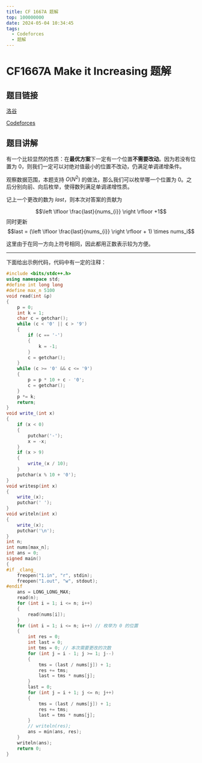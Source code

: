 ```yaml
---
title: CF 1667A 题解
top: 100000000
date: 2024-05-04 10:34:45
tags:
  - Codeforces
  - 题解
---
```

<!---->
<!--more-->

# CF1667A Make it Increasing 题解


## 题目链接
[洛谷](https://www.luogu.com.cn/problem/CF1667A)

[Codeforces](https://codeforces.com/contest/1667/problem/A)

## 题目讲解

有一个比较显然的性质：在**最优方案**下一定有一个位置**不需要改动**。因为若没有位置为 $0$，则我们一定可以对绝对值最小的位置不改动，仍满足单调递增条件。

观察数据范围，本题支持 $O(N^2)$ 的做法，那么我们可以枚举哪一个位置为 $0$。之后分别向前、向后枚举，使得数列满足单调递增性质。

记上一个更改的数为 $last$，则本次对答案的贡献为 

$$\left \lfloor \frac{last}{nums_{i}}  \right \rfloor +1$$
同时更新 
$$last = (\left \lfloor \frac{last}{nums_{i}}  \right \rfloor  + 1) \times nums_i$$

这里由于在同一方向上符号相同，因此都用正数表示较为方便。

---


下面给出示例代码，代码中有一定的注释：

``` cpp
#include <bits/stdc++.h>
using namespace std;
#define int long long
#define max_n 5100
void read(int &p)
{
    p = 0;
    int k = 1;
    char c = getchar();
    while (c < '0' || c > '9')
    {
        if (c == '-')
        {
            k = -1;
        }
        c = getchar();
    }
    while (c >= '0' && c <= '9')
    {
        p = p * 10 + c - '0';
        c = getchar();
    }
    p *= k;
    return;
}
void write_(int x)
{
    if (x < 0)
    {
        putchar('-');
        x = -x;
    }
    if (x > 9)
    {
        write_(x / 10);
    }
    putchar(x % 10 + '0');
}
void writesp(int x)
{
    write_(x);
    putchar(' ');
}
void writeln(int x)
{
    write_(x);
    putchar('\n');
}
int n;
int nums[max_n];
int ans = 0;
signed main()
{
#if _clang_
    freopen("1.in", "r", stdin);
    freopen("1.out", "w", stdout);
#endif
    ans = LONG_LONG_MAX;
    read(n);
    for (int i = 1; i <= n; i++)
    {
        read(nums[i]);
    }
    for (int i = 1; i <= n; i++) // 枚举为 0 的位置
    {
        int res = 0;
        int last = 0;
        int tms = 0; // 本次需要更改的次数
        for (int j = i - 1; j >= 1; j--)
        {
            tms = (last / nums[j]) + 1;
            res += tms;
            last = tms * nums[j];
        }
        last = 0;
        for (int j = i + 1; j <= n; j++)
        {
            tms = (last / nums[j]) + 1;
            res += tms;
            last = tms * nums[j];
        }
        // writeln(res);
        ans = min(ans, res);
    }
    writeln(ans);
    return 0;
}
```